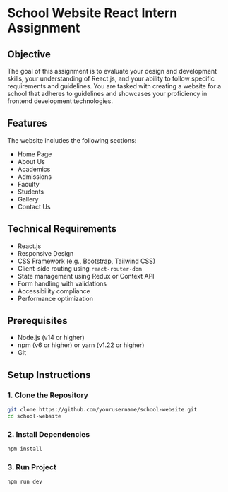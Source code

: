 # School Website React Intern Assignment

## Objective
The goal of this assignment is to evaluate your design and development skills, your understanding of React.js, and your ability to follow specific requirements and guidelines. You are tasked with creating a website for a school that adheres to guidelines and showcases your proficiency in frontend development technologies.

## Features
The website includes the following sections:
- Home Page
- About Us
- Academics
- Admissions
- Faculty
- Students
- Gallery
- Contact Us

## Technical Requirements
- React.js
- Responsive Design
- CSS Framework (e.g., Bootstrap, Tailwind CSS)
- Client-side routing using `react-router-dom`
- State management using Redux or Context API
- Form handling with validations
- Accessibility compliance
- Performance optimization

## Prerequisites
- Node.js (v14 or higher)
- npm (v6 or higher) or yarn (v1.22 or higher)
- Git

## Setup Instructions

### 1. Clone the Repository
```bash
git clone https://github.com/yourusername/school-website.git
cd school-website
```

### 2. Install Dependencies
```bash
npm install
```
### 3. Run Project
```bash
npm run dev
```
